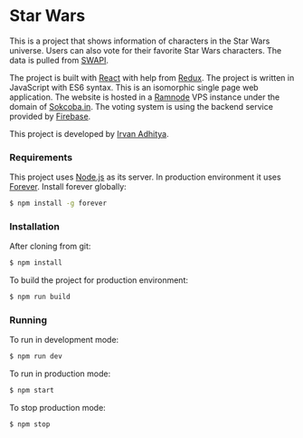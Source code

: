 # Star Wars

This is a project that shows information of characters in the Star Wars universe. Users can also vote for their favorite Star Wars characters. The data is pulled from [SWAPI].

The project is built with [React] with help from [Redux]. The project is written in JavaScript with ES6 syntax. This is an isomorphic single page web application. The website is hosted in a [Ramnode] VPS instance under the domain of [Sokcoba.in]. The voting system is using the backend service provided by [Firebase].

This project is developed by [Irvan Adhitya].

### Requirements

This project uses [Node.js] as its server. In production environment it uses [Forever]. Install forever globally:
```sh
$ npm install -g forever
```

### Installation

After cloning from git:
```sh
$ npm install
```
To build the project for production environment:
```sh
$ npm run build
```

### Running

To run in development mode:
```sh
$ npm run dev
```
To run in production mode:
```sh
$ npm start
```
To stop production mode:
```sh
$ npm stop
```

   [SWAPI]: <http://swapi.co>
   [React]: <https://facebook.github.io/react/>
   [Redux]: <http://redux.js.org/>
   [Ramnode]: <http://ramnode.com/>
   [Sokcoba.in]: <http://starwars.sokcoba.in/>
   [Firebase]: <https://www.firebase.com/>
   [Irvan Adhitya]: <http://github.com/bisoelpetjah>
   [Node.js]: <http://nodejs.org>
   [Forever]: <https://github.com/foreverjs/forever>
